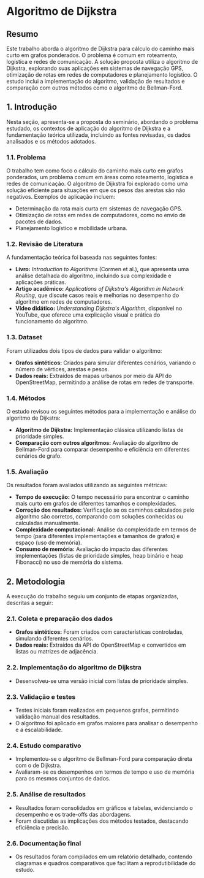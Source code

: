 # Algoritmo de Dijkstra

## Resumo
Este trabalho aborda o algoritmo de Dijkstra para cálculo do caminho mais curto em grafos ponderados. O problema é comum em roteamento, logística e redes de comunicação. A solução proposta utiliza o algoritmo de Dijkstra, explorando suas aplicações em sistemas de navegação GPS, otimização de rotas em redes de computadores e planejamento logístico. O estudo inclui a implementação do algoritmo, validação de resultados e comparação com outros métodos como o algoritmo de Bellman-Ford.

## 1. Introdução
Nesta seção, apresenta-se a proposta do seminário, abordando o problema estudado, os contextos de aplicação do algoritmo de Dijkstra e a fundamentação teórica utilizada, incluindo as fontes revisadas, os dados analisados e os métodos adotados.

### 1.1. Problema
O trabalho tem como foco o cálculo do caminho mais curto em grafos ponderados, um problema comum em áreas como roteamento, logística e redes de comunicação. O algoritmo de Dijkstra foi explorado como uma solução eficiente para situações em que os pesos das arestas são não negativos. Exemplos de aplicação incluem:

- Determinação da rota mais curta em sistemas de navegação GPS.
- Otimização de rotas em redes de computadores, como no envio de pacotes de dados.
- Planejamento logístico e mobilidade urbana.

### 1.2. Revisão de Literatura
A fundamentação teórica foi baseada nas seguintes fontes:

- **Livro:** *Introduction to Algorithms* (Cormen et al.), que apresenta uma análise detalhada do algoritmo, incluindo sua complexidade e aplicações práticas.
- **Artigo acadêmico:** *Applications of Dijkstra's Algorithm in Network Routing*, que discute casos reais e melhorias no desempenho do algoritmo em redes de computadores.
- **Vídeo didático:** *Understanding Dijkstra's Algorithm*, disponível no YouTube, que oferece uma explicação visual e prática do funcionamento do algoritmo.

### 1.3. Dataset
Foram utilizados dois tipos de dados para validar o algoritmo:

- **Grafos sintéticos:** Criados para simular diferentes cenários, variando o número de vértices, arestas e pesos.
- **Dados reais:** Extraídos de mapas urbanos por meio da API do OpenStreetMap, permitindo a análise de rotas em redes de transporte.

### 1.4. Métodos
O estudo revisou os seguintes métodos para a implementação e análise do algoritmo de Dijkstra:

- **Algoritmo de Dijkstra:** Implementação clássica utilizando listas de prioridade simples.
- **Comparação com outros algoritmos:** Avaliação do algoritmo de Bellman-Ford para comparar desempenho e eficiência em diferentes cenários de grafo.

### 1.5. Avaliação
Os resultados foram avaliados utilizando as seguintes métricas:

- **Tempo de execução:** O tempo necessário para encontrar o caminho mais curto em grafos de diferentes tamanhos e complexidades.
- **Correção dos resultados:** Verificação se os caminhos calculados pelo algoritmo são corretos, comparando com soluções conhecidas ou calculadas manualmente.
- **Complexidade computacional:** Análise da complexidade em termos de tempo (para diferentes implementações e tamanhos de grafos) e espaço (uso de memória).
- **Consumo de memória:** Avaliação do impacto das diferentes implementações (listas de prioridade simples, heap binário e heap Fibonacci) no uso de memória do sistema.

## 2. Metodologia
A execução do trabalho seguiu um conjunto de etapas organizadas, descritas a seguir:

### 2.1. Coleta e preparação dos dados
- **Grafos sintéticos:** Foram criados com características controladas, simulando diferentes cenários.
- **Dados reais:** Extraídos da API do OpenStreetMap e convertidos em listas ou matrizes de adjacência.

### 2.2. Implementação do algoritmo de Dijkstra
- Desenvolveu-se uma versão inicial com listas de prioridade simples.

### 2.3. Validação e testes
- Testes iniciais foram realizados em pequenos grafos, permitindo validação manual dos resultados.
- O algoritmo foi aplicado em grafos maiores para analisar o desempenho e a escalabilidade.

### 2.4. Estudo comparativo
- Implementou-se o algoritmo de Bellman-Ford para comparação direta com o de Dijkstra.
- Avaliaram-se os desempenhos em termos de tempo e uso de memória para os mesmos conjuntos de dados.

### 2.5. Análise de resultados
- Resultados foram consolidados em gráficos e tabelas, evidenciando o desempenho e os trade-offs das abordagens.
- Foram discutidas as implicações dos métodos testados, destacando eficiência e precisão.

### 2.6. Documentação final
- Os resultados foram compilados em um relatório detalhado, contendo diagramas e quadros comparativos que facilitam a reprodutibilidade do estudo.
